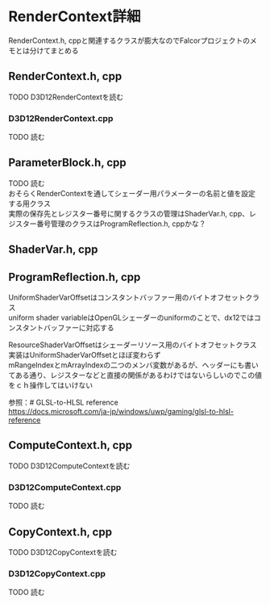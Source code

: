 # RenderContext詳細

RenderContext.h, cppと関連するクラスが膨大なのでFalcorプロジェクトのメモとは分けてまとめる  

## RenderContext.h, cpp
TODO    D3D12RenderContextを読む  


### D3D12RenderContext.cpp
TODO   読む  

## ParameterBlock.h, cpp
TODO   読む  
おそらくRenderContextを通してシェーダー用パラメーターの名前と値を設定する用クラス  
実際の保存先とレジスター番号に関するクラスの管理はShaderVar.h, cpp、レジスター番号管理のクラスはProgramReflection.h, cppかな？  

## ShaderVar.h, cpp
 
## ProgramReflection.h, cpp
UniformShaderVarOffsetはコンスタントバッファー用のバイトオフセットクラス  
 uniform shader variableはOpenGLシェーダーのuniformのことで、dx12ではコンスタントバッファーに対応する  

ResourceShaderVarOffsetはシェーダーリソース用のバイトオフセットクラス  
実装はUniformShaderVarOffsetとほぼ変わらず  
mRangeIndexとmArrayIndexの二つのメンバ変数があるが、ヘッダーにも書いてある通り、レジスターなどと直接の関係があるわけではないらしいのでこの値をｃｈ操作してはいけない

 参照：# GLSL-to-HLSL reference  
 https://docs.microsoft.com/ja-jp/windows/uwp/gaming/glsl-to-hlsl-reference

## ComputeContext.h, cpp
TODO    D3D12ComputeContextを読む  


### D3D12ComputeContext.cpp
TODO   読む  



## CopyContext.h, cpp
TODO  D3D12CopyContextを読む  


### D3D12CopyContext.cpp
TODO  読む  

<!--stackedit_data:
eyJoaXN0b3J5IjpbNjA1MjE1NzU5LDIyMTI4MzkyNCw5MTYyNj
Q3MzIsOTA3NzgyODY3LC0yMzQzNDM4MzYsMTY1NDUyMjYwNF19

-->